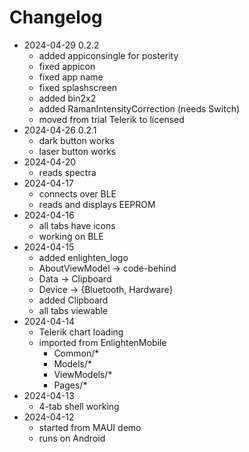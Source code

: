 # Changelog

- 2024-04-29 0.2.2
    - added appiconsingle for posterity
    - fixed appicon
    - fixed app name
    - fixed splashscreen
    - added bin2x2
    - added RamanIntensityCorrection (needs Switch)
    - moved from trial Telerik to licensed
- 2024-04-26 0.2.1
    - dark button works
    - laser button works
- 2024-04-20
    - reads spectra
- 2024-04-17
    - connects over BLE
    - reads and displays EEPROM
- 2024-04-16
    - all tabs have icons
    - working on BLE
- 2024-04-15
    - added enlighten_logo
    - AboutViewModel -> code-behind
    - Data -> Clipboard
    - Device -> {Bluetooth, Hardware}
    - added Clipboard
    - all tabs viewable
- 2024-04-14 
    - Telerik chart loading
    - imported from EnlightenMobile
        - Common/*
        - Models/*
        - ViewModels/*
        - Pages/*
- 2024-04-13
    - 4-tab shell working
- 2024-04-12
    - started from MAUI demo
    - runs on Android
